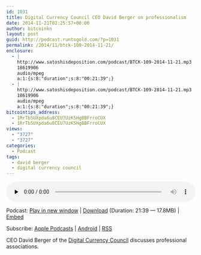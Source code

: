 ```yaml
---
id: 1031
title: Digital Currency Council CEO David Berger on professionalism
date: 2014-11-21T02:25:57+00:00
author: bitcoinkn
layout: post
guid: http://podcast.runtogold.com/?p=1031
permalink: /2014/11/btck-109-2014-11-21/
enclosure:
  - |
    http://www.satoshisdeposition.com/podcast/BTCK-109-2014-11-21.mp3
    18619906
    audio/mpeg
    a:1:{s:8:"duration";s:8:"00:21:39";}
  - |
    http://www.satoshisdeposition.com/podcast/BTCK-109-2014-11-21.mp3
    18619906
    audio/mpeg
    a:1:{s:8:"duration";s:8:"00:21:39";}
bitcointips_address:
  - 1RrTb5UXpda6u8CEU7UzK5HgBBFrroCUX
  - 1RrTb5UXpda6u8CEU7UzK5HgBBFrroCUX
views:
  - "3727"
  - "3727"
categories:
  - Podcast
tags:
  - david berger
  - digital currency council
---
```

<!--powerpress_player-->

<div class="powerpress_player" id="powerpress_player_5701">
  <audio class="wp-audio-shortcode" id="audio-1031-112" preload="none" style="width: 100%;" controls="controls"><source type="audio/mpeg" src="http://media.blubrry.com/bitcoinruntogold/p/www.satoshisdeposition.com/podcast/BTCK-109-2014-11-21.mp3?_=112" /><a href="http://media.blubrry.com/bitcoinruntogold/p/www.satoshisdeposition.com/podcast/BTCK-109-2014-11-21.mp3">http://media.blubrry.com/bitcoinruntogold/p/www.satoshisdeposition.com/podcast/BTCK-109-2014-11-21.mp3</a></audio>
</div>

<p class="powerpress_links powerpress_links_mp3">
  Podcast: <a href="http://media.blubrry.com/bitcoinruntogold/p/www.satoshisdeposition.com/podcast/BTCK-109-2014-11-21.mp3" class="powerpress_link_pinw" target="_blank" title="Play in new window" onclick="return powerpress_pinw('https://www.bitcoin.kn/?powerpress_pinw=1031-podcast');" rel="nofollow">Play in new window</a> | <a href="http://media.blubrry.com/bitcoinruntogold/s/www.satoshisdeposition.com/podcast/BTCK-109-2014-11-21.mp3" class="powerpress_link_d" title="Download" rel="nofollow" download="BTCK-109-2014-11-21.mp3">Download</a> (Duration: 21:39 &#8212; 17.8MB) | <a href="#" class="powerpress_link_e" title="Embed" onclick="return powerpress_show_embed('1031-podcast');" rel="nofollow">Embed</a>
</p>

<p class="powerpress_embed_box" id="powerpress_embed_1031-podcast" style="display: none;">
  <input id="powerpress_embed_1031-podcast_t" type="text" value="<iframe width=&quot;320&quot; height=&quot;30&quot; src=&quot;https://www.bitcoin.kn/?powerpress_embed=1031-podcast&amp;powerpress_player=mediaelement-audio&quot; frameborder=&quot;0&quot; scrolling=&quot;no&quot;></iframe>" onclick="javascript: this.select();" onfocus="javascript: this.select();" style="width: 70%;" readOnly />
</p>

<p class="powerpress_links powerpress_subscribe_links">
  Subscribe: <a href="https://itunes.apple.com/WebObjects/MZStore.woa/wa/viewPodcast?id=301670981&mt=2&ls=1#episodeGuid=http%3A%2F%2Fpodcast.runtogold.com%2F%3Fp%3D1031" class="powerpress_link_subscribe powerpress_link_subscribe_itunes" title="Subscribe on Apple Podcasts" rel="nofollow">Apple Podcasts</a> | <a href="https://subscribeonandroid.com/www.bitcoin.kn/feed/podcast/" class="powerpress_link_subscribe powerpress_link_subscribe_android" title="Subscribe on Android" rel="nofollow">Android</a> | <a href="https://www.bitcoin.kn/feed/podcast/" class="powerpress_link_subscribe powerpress_link_subscribe_rss" title="Subscribe via RSS" rel="nofollow">RSS</a>
</p>

CEO David Berger of the <a title="digital currency council" href="http://www.runtogold.com/digitalcurrencycouncil" target="_blank">Digital Currency Council</a> discusses professional associations.